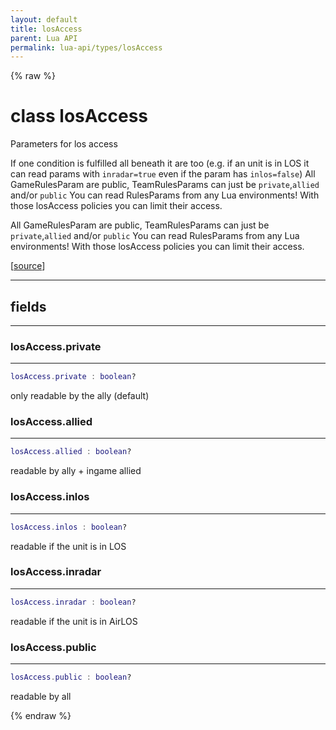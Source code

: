 ```yaml
---
layout: default
title: losAccess
parent: Lua API
permalink: lua-api/types/losAccess
---
```


{% raw %}

# class losAccess





Parameters for los access


If one condition is fulfilled all beneath it are too (e.g. if an unit is in
LOS it can read params with `inradar=true` even if the param has
`inlos=false`) All GameRulesParam are public, TeamRulesParams can just be
`private`,`allied` and/or `public` You can read RulesParams from any Lua
environments! With those losAccess policies you can limit their access.

All GameRulesParam are public, TeamRulesParams can just be `private`,`allied` and/or `public`
You can read RulesParams from any Lua environments! With those losAccess policies you can limit their access.

[<a href="https://github.com/rhys-vdw/RecoilEngine/blob/39a0440f8b3d03a340a3db9cfeb2e589c3e7d595/rts/Lua/LuaSyncedCtrl.cpp#L1359-L1379" target="_blank">source</a>]







---



## fields
---

### losAccess.private
---
```lua
losAccess.private : boolean?
```



only readable by the ally (default)








### losAccess.allied
---
```lua
losAccess.allied : boolean?
```



readable by ally + ingame allied








### losAccess.inlos
---
```lua
losAccess.inlos : boolean?
```



readable if the unit is in LOS








### losAccess.inradar
---
```lua
losAccess.inradar : boolean?
```



readable if the unit is in AirLOS








### losAccess.public
---
```lua
losAccess.public : boolean?
```



readable by all










{% endraw %}